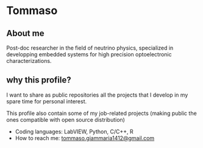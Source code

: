 # Tommaso
## About me

Post-doc researcher in the field of neutrino physics, specialized in developping embedded systems for high precision optoelectronic characterizations.

## why this profile?

I want to share as public repositories all the projects that I develop in my spare time for personal interest.

This profile also contain some of my job-related projects (making public the ones compatible with open source distribution)
- Coding languages: LabVIEW, Python, C/C++, R
- How to reach me: tommaso.giammaria1412@gmail.com
